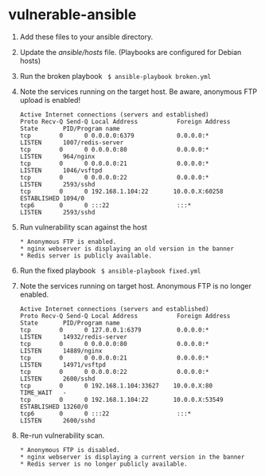# vulnerable-ansible

1. Add these files to your ansible directory.
2. Update the *ansible/hosts* file. (Playbooks are configured for Debian hosts)
2. Run the broken playbook
` $ ansible-playbook broken.yml`
3. Note the services running on the target host. Be aware, anonymous FTP upload is enabled!


   ```
   Active Internet connections (servers and established)
   Proto Recv-Q Send-Q Local Address           Foreign Address         State       PID/Program name
   tcp        0      0 0.0.0.0:6379            0.0.0.0:*               LISTEN      1007/redis-server
   tcp        0      0 0.0.0.0:80              0.0.0.0:*               LISTEN      964/nginx       
   tcp        0      0 0.0.0.0:21              0.0.0.0:*               LISTEN      1046/vsftpd     
   tcp        0      0 0.0.0.0:22              0.0.0.0:*               LISTEN      2593/sshd       
   tcp        0      0 192.168.1.104:22       10.0.0.X:60258    ESTABLISHED 1094/0          
   tcp6       0      0 :::22                   :::*                    LISTEN      2593/sshd       
   ```

4. Run vulnerability scan against the host

   ```
   * Anonymous FTP is enabled.
   * nginx webserver is displaying an old version in the banner
   * Redis server is publicly available.
   ```

5. Run the fixed playbook
` $ ansible-playbook fixed.yml`
6. Note the services running on target host. Anonymous FTP is no longer enabled.

   ```
   Active Internet connections (servers and established)
   Proto Recv-Q Send-Q Local Address           Foreign Address         State       PID/Program name
   tcp        0      0 127.0.0.1:6379          0.0.0.0:*               LISTEN      14932/redis-server
   tcp        0      0 0.0.0.0:80              0.0.0.0:*               LISTEN      14889/nginx     
   tcp        0      0 0.0.0.0:21              0.0.0.0:*               LISTEN      14971/vsftpd    
   tcp        0      0 0.0.0.0:22              0.0.0.0:*               LISTEN      2600/sshd       
   tcp        0      0 192.168.1.104:33627    10.0.0.X:80       TIME_WAIT   -               
   tcp        0      0 192.168.1.104:22       10.0.0.X:53549    ESTABLISHED 13260/0         
   tcp6       0      0 :::22                   :::*                    LISTEN      2600/sshd      
   ```

7. Re-run vulnerability scan.

   ```
   * Anonymous FTP is disabled.
   * nginx webserver is displaying a current version in the banner
   * Redis server is no longer publicly available.
   ```
